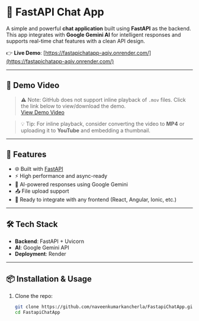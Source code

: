 # 💬 FastAPI Chat App

A simple and powerful **chat application** built using **FastAPI** as the backend.  
This app integrates with **Google Gemini AI** for intelligent responses and supports real-time chat features with a clean API design.  

👉 **Live Demo**: [https://fastapichatapp-aqiv.onrender.com/](https://fastapichatapp-aqiv.onrender.com/)

---

## 🎥 Demo Video

> ⚠️ Note: GitHub does not support inline playback of `.mov` files. Click the link below to view/download the demo.  
[View Demo Video](https://github.com/user-attachments/assets/a7b2fd8c-202c-4acb-abb0-cc78053d06fa)

> 💡 Tip: For inline playback, consider converting the video to **MP4** or uploading it to **YouTube** and embedding a thumbnail.

---

## 🚀 Features
- 🌐 Built with [FastAPI](https://fastapi.tiangolo.com/)  
- ⚡ High performance and async-ready  
- 🤖 AI-powered responses using Google Gemini  
- 📤 File upload support  
- 🎨 Ready to integrate with any frontend (React, Angular, Ionic, etc.)

---

## 🛠️ Tech Stack
- **Backend**: FastAPI + Uvicorn  
- **AI**: Google Gemini API  
- **Deployment**: Render  

---

## 📦 Installation & Usage

1. Clone the repo:
   ```bash
   git clone https://github.com/naveenkumarkancherla/FastapiChatApp.git
   cd FastapiChatApp

